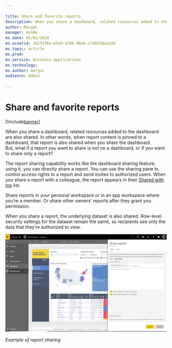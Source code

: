 ```yaml
---

title: Share and favorite reports
description: When you share a dashboard, related resources added to the dashboard are also shared.
author: MargoC
manager: AnnBe
ms.date: 05/01/2018
ms.assetid: 3e272f6a-b5ed-478b-98a6-c740150aa2d4
ms.topic: article
ms.prod: 
ms.service: business-applications
ms.technology: 
ms.author: margoc
audience: Admin

---
```

#  Share and favorite reports




[!include[banner](../../../includes/banner.md)]

When you share a dashboard, related resources added to the dashboard are also
shared. In other words, when report content is pinned to a dashboard, that
report is also shared when you share the dashboard. But, what if a report you
want to share is not on a dashboard, or if you want to share only a report?

The report sharing capability works like the dashboard sharing feature; using
it, you can directly share a report. You can use the sharing pane to control
access rights to a report and send invites to authorized users. When you share a
report with a colleague, the report appears in their [Shared with
me](https://docs.microsoft.com/en-us/power-bi/service-shared-with-me) list.

Share reports in your personal workspace or in an app workspace where you’re a
member. Or share other owners’ reports after they grant you permission.

When you share a report, the underlying dataset is also shared. Row-level
security settings for the dataset remain the same, so recipients see only the
data that they’re authorized to view.

![A screenshot example of report sharing](media/share-favorite-reports-1.png "A screenshot example of report sharing")

*Example of report sharing*
